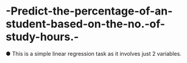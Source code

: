 # -Predict-the-percentage-of-an-student-based-on-the-no.-of-study-hours.-
● This is a simple linear regression task as it involves just 2 variables.
